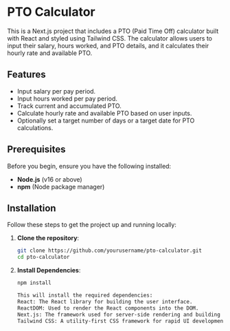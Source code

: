 # PTO Calculator

This is a Next.js project that includes a PTO (Paid Time Off) calculator built with React and styled using Tailwind CSS. The calculator allows users to input their salary, hours worked, and PTO details, and it calculates their hourly rate and available PTO.

## Features
- Input salary per pay period.
- Input hours worked per pay period.
- Track current and accumulated PTO.
- Calculate hourly rate and available PTO based on user inputs.
- Optionally set a target number of days or a target date for PTO calculations.

## Prerequisites

Before you begin, ensure you have the following installed:
- **Node.js** (v16 or above)
- **npm** (Node package manager)

## Installation

Follow these steps to get the project up and running locally:

1. **Clone the repository**:
   ```bash
   git clone https://github.com/yourusername/pto-calculator.git
   cd pto-calculator

2. **Install Dependencies**:
   ```bash
   npm install

   This will install the required dependencies:
   React: The React library for building the user interface.
   ReactDOM: Used to render the React components into the DOM.
   Next.js: The framework used for server-side rendering and building the app.
   Tailwind CSS: A utility-first CSS framework for rapid UI development.
